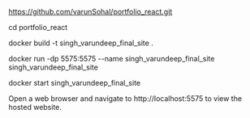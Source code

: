 <!-- Clone the repository: git clone  -->
https://github.com/varunSohal/portfolio_react.git

<!-- Navigate to the project directory:  -->
cd portfolio_react

<!-- Build the Docker image:  -->
docker build -t singh_varundeep_final_site .

<!-- Run the Docker container: -->
 docker run -dp 5575:5575 --name singh_varundeep_final_site singh_varundeep_final_site

<!-- You may also have to run: -->
 docker start singh_varundeep_final_site

<!-- Access the website:  -->
Open a web browser and navigate to http://localhost:5575 to view the hosted website.